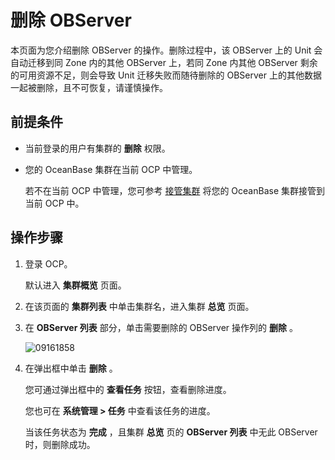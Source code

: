 删除 OBServer
================================

本页面为您介绍删除 OBServer 的操作。删除过程中，该 OBServer 上的 Unit 会自动迁移到同 Zone 内的其他 OBServer 上，若同 Zone 内其他 OBServer 剩余的可用资源不足，则会导致 Unit 迁移失败而随待删除的 OBServer 上的其他数据一起被删除，且不可恢复，请谨慎操作。

前提条件
-------------------------

* 当前登录的用户有集群的 **删除** 权限。

* 您的 OceanBase 集群在当前 OCP 中管理。

  若不在当前 OCP 中管理，您可参考 [接管集群](../100.takeover-cluster.md) 将您的 OceanBase 集群接管到当前 OCP 中。

操作步骤
-------------------------

1. 登录 OCP。

   默认进入 **集群概览** 页面。

2. 在该页面的 **集群列表** 中单击集群名，进入集群 **总览** 页面。

3. 在 **OBServer 列表** 部分，单击需要删除的 OBServer 操作列的 **删除** 。

   ![09161858](https://help-static-aliyun-doc.aliyuncs.com/assets/img/zh-CN/1160562361/p327413.png)

4. 在弹出框中单击 **删除** 。

   您可通过弹出框中的 **查看任务** 按钮，查看删除进度。

   您也可在 **系统管理 \> 任务** 中查看该任务的进度。

   当该任务状态为 **完成** ，且集群 **总览** 页的 **OBServer 列表** 中无此 OBServer 时，则删除成功。
